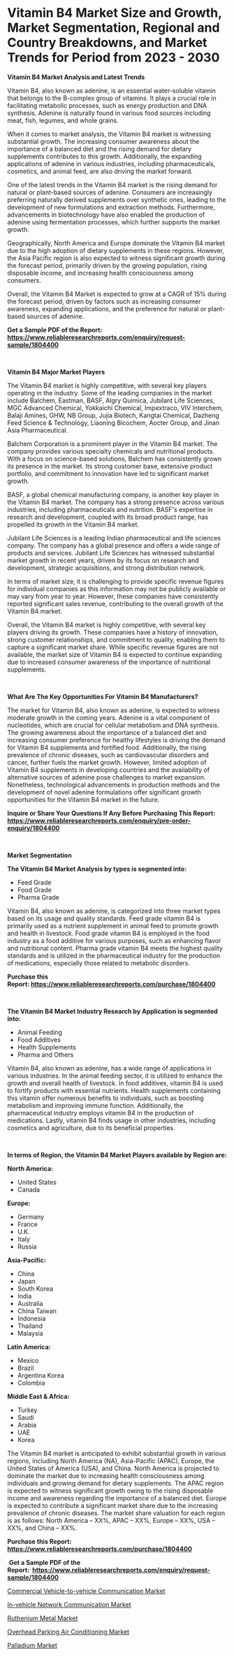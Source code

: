<p><h1>Vitamin B4 Market Size and Growth, Market Segmentation, Regional and Country Breakdowns, and Market Trends for Period from 2023 -  2030</h1></p><p><strong>Vitamin B4 Market Analysis and Latest Trends</strong></p>
<p><p>Vitamin B4, also known as adenine, is an essential water-soluble vitamin that belongs to the B-complex group of vitamins. It plays a crucial role in facilitating metabolic processes, such as energy production and DNA synthesis. Adenine is naturally found in various food sources including meat, fish, legumes, and whole grains.</p><p>When it comes to market analysis, the Vitamin B4 market is witnessing substantial growth. The increasing consumer awareness about the importance of a balanced diet and the rising demand for dietary supplements contributes to this growth. Additionally, the expanding applications of adenine in various industries, including pharmaceuticals, cosmetics, and animal feed, are also driving the market forward.</p><p>One of the latest trends in the Vitamin B4 market is the rising demand for natural or plant-based sources of adenine. Consumers are increasingly preferring naturally derived supplements over synthetic ones, leading to the development of new formulations and extraction methods. Furthermore, advancements in biotechnology have also enabled the production of adenine using fermentation processes, which further supports the market growth.</p><p>Geographically, North America and Europe dominate the Vitamin B4 market due to the high adoption of dietary supplements in these regions. However, the Asia Pacific region is also expected to witness significant growth during the forecast period, primarily driven by the growing population, rising disposable income, and increasing health consciousness among consumers.</p><p>Overall, the Vitamin B4 Market is expected to grow at a CAGR of 15% during the forecast period, driven by factors such as increasing consumer awareness, expanding applications, and the preference for natural or plant-based sources of adenine.</p></p>
<p><strong>Get a Sample PDF of the Report:&nbsp; <a href="https://www.reliableresearchreports.com/enquiry/request-sample/1804400">https://www.reliableresearchreports.com/enquiry/request-sample/1804400</a></strong></p>
<p>&nbsp;</p>
<p><strong>Vitamin B4 Major Market Players</strong></p>
<p><p>The Vitamin B4 market is highly competitive, with several key players operating in the industry. Some of the leading companies in the market include Balchem, Eastman, BASF, Algry Quimica, Jubilant Life Sciences, MGC Advanced Chemical, Yokkaichi Chemical, Impextraco, VIV Interchem, Balaji Amines, GHW, NB Group, Jujia Biotech, Kangtai Chemical, Dazheng Feed Science & Technology, Liaoning Bicochem, Aocter Group, and Jinan Asia Pharmaceutical.</p><p>Balchem Corporation is a prominent player in the Vitamin B4 market. The company provides various specialty chemicals and nutritional products. With a focus on science-based solutions, Balchem has consistently grown its presence in the market. Its strong customer base, extensive product portfolio, and commitment to innovation have led to significant market growth.</p><p>BASF, a global chemical manufacturing company, is another key player in the Vitamin B4 market. The company has a strong presence across various industries, including pharmaceuticals and nutrition. BASF's expertise in research and development, coupled with its broad product range, has propelled its growth in the Vitamin B4 market.</p><p>Jubilant Life Sciences is a leading Indian pharmaceutical and life sciences company. The company has a global presence and offers a wide range of products and services. Jubilant Life Sciences has witnessed substantial market growth in recent years, driven by its focus on research and development, strategic acquisitions, and strong distribution network.</p><p>In terms of market size, it is challenging to provide specific revenue figures for individual companies as this information may not be publicly available or may vary from year to year. However, these companies have consistently reported significant sales revenue, contributing to the overall growth of the Vitamin B4 market.</p><p>Overall, the Vitamin B4 market is highly competitive, with several key players driving its growth. These companies have a history of innovation, strong customer relationships, and commitment to quality, enabling them to capture a significant market share. While specific revenue figures are not available, the market size of Vitamin B4 is expected to continue expanding due to increased consumer awareness of the importance of nutritional supplements.</p></p>
<p>&nbsp;</p>
<p><strong>What Are The Key Opportunities For Vitamin B4 Manufacturers?</strong></p>
<p><p>The market for Vitamin B4, also known as adenine, is expected to witness moderate growth in the coming years. Adenine is a vital component of nucleotides, which are crucial for cellular metabolism and DNA synthesis. The growing awareness about the importance of a balanced diet and increasing consumer preference for healthy lifestyles is driving the demand for Vitamin B4 supplements and fortified food. Additionally, the rising prevalence of chronic diseases, such as cardiovascular disorders and cancer, further fuels the market growth. However, limited adoption of Vitamin B4 supplements in developing countries and the availability of alternative sources of adenine pose challenges to market expansion. Nonetheless, technological advancements in production methods and the development of novel adenine formulations offer significant growth opportunities for the Vitamin B4 market in the future.</p></p>
<p><strong>Inquire or Share Your Questions If Any Before Purchasing This Report: <a href="https://www.reliableresearchreports.com/enquiry/pre-order-enquiry/1804400">https://www.reliableresearchreports.com/enquiry/pre-order-enquiry/1804400</a></strong></p>
<p>&nbsp;</p>
<p><strong>Market Segmentation</strong></p>
<p><strong>The Vitamin B4 Market Analysis by types is segmented into:</strong></p>
<p><ul><li>Feed Grade</li><li>Food Grade</li><li>Pharma Grade</li></ul></p>
<p><p>Vitamin B4, also known as adenine, is categorized into three market types based on its usage and quality standards. Feed grade vitamin B4 is primarily used as a nutrient supplement in animal feed to promote growth and health in livestock. Food grade vitamin B4 is employed in the food industry as a food additive for various purposes, such as enhancing flavor and nutritional content. Pharma grade vitamin B4 meets the highest quality standards and is utilized in the pharmaceutical industry for the production of medications, especially those related to metabolic disorders.</p></p>
<p><strong>Purchase this Report:&nbsp;<a href="https://www.reliableresearchreports.com/purchase/1804400">https://www.reliableresearchreports.com/purchase/1804400</a></strong></p>
<p>&nbsp;</p>
<p><strong>The Vitamin B4 Market Industry Research by Application is segmented into:</strong></p>
<p><ul><li>Animal Feeding</li><li>Food Additives</li><li>Health Supplements</li><li>Pharma and Others</li></ul></p>
<p><p>Vitamin B4, also known as adenine, has a wide range of applications in various industries. In the animal feeding sector, it is utilized to enhance the growth and overall health of livestock. In food additives, vitamin B4 is used to fortify products with essential nutrients. Health supplements containing this vitamin offer numerous benefits to individuals, such as boosting metabolism and improving immune function. Additionally, the pharmaceutical industry employs vitamin B4 in the production of medications. Lastly, vitamin B4 finds usage in other industries, including cosmetics and agriculture, due to its beneficial properties.</p></p>
<p>&nbsp;</p>
<p><strong>In terms of Region, the Vitamin B4 Market Players available by Region are:</strong></p>
<p>
    <p> <strong> North America: </strong>
        <ul>
            <li>United States</li>
            <li>Canada</li>
        </ul>
        </p> 
    <p> <strong> Europe: </strong>
        <ul>
            <li>Germany</li>
            <li>France</li>
            <li>U.K.</li>
            <li>Italy</li>
            <li>Russia</li>
        </ul>
        </p> 
    <p> <strong> Asia-Pacific: </strong>
        <ul>
            <li>China</li>
            <li>Japan</li>
            <li>South Korea</li>
            <li>India</li>
            <li>Australia</li>
            <li>China Taiwan</li>
            <li>Indonesia</li>
            <li>Thailand</li>
            <li>Malaysia</li>
        </ul>
        </p> 
    <p> <strong> Latin America: </strong>
        <ul>
            <li>Mexico</li>
            <li>Brazil</li>
            <li>Argentina Korea</li>
            <li>Colombia</li>
        </ul>
        </p> 
    <p> <strong> Middle East & Africa: </strong>
        <ul>
            <li>Turkey</li>
            <li>Saudi</li>
            <li>Arabia</li>
            <li>UAE</li>
            <li>Korea</li>
        </ul>
    </p>
    </p>
<p><p>The Vitamin B4 market is anticipated to exhibit substantial growth in various regions, including North America (NA), Asia-Pacific (APAC), Europe, the United States of America (USA), and China. North America is projected to dominate the market due to increasing health consciousness among individuals and growing demand for dietary supplements. The APAC region is expected to witness significant growth owing to the rising disposable income and awareness regarding the importance of a balanced diet. Europe is expected to contribute a significant market share due to the increasing prevalence of chronic diseases. The market share valuation for each region is as follows: North America – XX%, APAC – XX%, Europe – XX%, USA – XX%, and China – XX%.</p></p>
<p><strong>Purchase this Report: <a href="https://www.reliableresearchreports.com/purchase/1804400">https://www.reliableresearchreports.com/purchase/1804400</a></strong></p>
<p>&nbsp;<strong>Get a Sample PDF of the Report:&nbsp;&nbsp;<a href="https://www.reliableresearchreports.com/enquiry/request-sample/1804400">https://www.reliableresearchreports.com/enquiry/request-sample/1804400</a></strong></p>
<p><strong></strong></p>
<p><p><a href="https://medium.com/@ruthmorales25/commercial-vehicle-to-vehicle-communication-market-analysis-its-cagr-market-segmentation-and-753463d680f8">Commercial Vehicle-to-vehicle Communication Market</a></p><p><a href="https://medium.com/@loriwatson1948/in-vehicle-network-communication-market-research-report-its-history-and-forecast-2023-to-2030-10f884787284">In-vehicle Network Communication Market</a></p><p><a href="https://github.com/WillieWoodard/Market-Research-Report-List-2/blob/main/ruthenium-metal-market.md">Ruthenium Metal Market</a></p><p><a href="https://medium.com/@walterkutch/overhead-parking-air-conditioning-market-outlook-industry-overview-and-forecast-2023-to-2030-3b6b69647538">Overhead Parking Air Conditioning Market</a></p><p><a href="https://github.com/BryceTownsendr/Market-Research-Report-List-2/blob/main/palladium-market.md">Palladium Market</a></p></p>